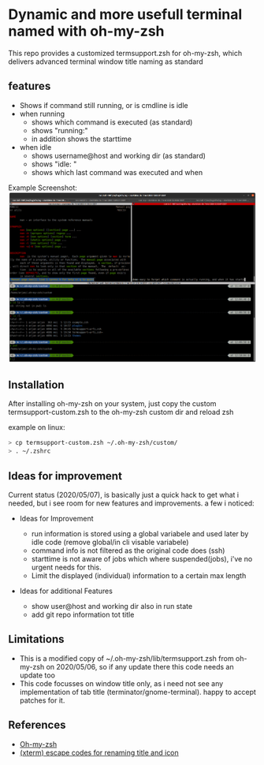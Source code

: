 # Dynamic and more usefull terminal named with oh-my-zsh

This repo provides a customized termsupport.zsh for oh-my-zsh, which delivers advanced terminal window title naming as standard

## features

- Shows if command still running, or is cmdline is idle 
- when running
  - shows which command is executed (as standard)
  - shows "running:"
  - in addition shows the starttime
- when idle
  - shows username@host and working dir (as standard)
  - shows "idle: "
  - shows which last command was executed and when

Example Screenshot:
![Screenshot1.png](./Screenshot1.png)

## Installation

After installing oh-my-zsh on your system, just copy the custom termsupport-custom.zsh to the oh-my-zsh custom dir and reload zsh

example on linux:

```zsh
> cp termsupport-custom.zsh ~/.oh-my-zsh/custom/
> . ~/.zshrc
```

## Ideas for improvement

Current status (2020/05/07), is basically just a quick hack to get what i needed, but i see room for new features and improvements.
a few i noticed:

- Ideas for Improvement
  - run information is stored using a global variabele and used later by idle code (remove global/in cli visable variabele)
  - command info is not filtered as the original code does (ssh)
  - starttime is not aware of jobs which where suspended(jobs), i've no urgent needs for this.
  - Limit the displayed (individual) information to a certain max length

- Ideas for additional Features
  - show user@host and working dir also in run state
  - add git repo information tot title

## Limitations

- This is a modified copy of ~/.oh-my-zsh/lib/termsupport.zsh from oh-my-zsh on 2020/05/06, so if any update there this code needs an update too
- This code focusses on window title only, as i need not see any implementation of tab title (terminator/gnome-terminal). happy to accept patches for it.

## References

- [Oh-my-zsh](https://github.com/ohmyzsh/ohmyzsh/)
- [(xterm) escape codes for renaming title and icon](https://www.xfree86.org/current/ctlseqs.html)